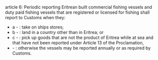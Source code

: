 article 6: Periodic reporting
Eritrean built commercial fishing vessels and duty paid fishing vessels that are registered or licensed for fishing shall report to Customs when they:
<ul>
			<li>a - : take on ships stores; <ul>
			</ul></li>			<li>b - : land in a country other than in Eritrea; or <ul>
			</ul></li>			<li>c - : pick up goods that are not the product of Eritrea while at sea and that have not been reported under Article 13 of the Proclamation, <ul>
			</ul></li>			<li> - : otherwise the vessels may be reported annually or as required by Customs. <ul>
			</ul></li></ul>